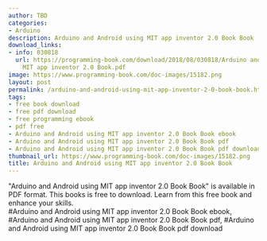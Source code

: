 ```yaml
---
author: TBD
categories:
- Arduino
description: Arduino and Android using MIT app inventor 2.0 Book Book
download_links:
- info: 030818
  url: https://programming-book.com/download/2018/08/030818/Arduino and Android using
    MIT app inventor 2.0 Book.pdf
image: https://www.programming-book.com/doc-images/15182.png
layout: post
permalink: /arduino-and-android-using-mit-app-inventor-2-0-book-book.html
tags:
- free book download
- free pdf download
- free programming ebook
- pdf free
- Arduino and Android using MIT app inventor 2.0 Book Book ebook
- Arduino and Android using MIT app inventor 2.0 Book Book pdf
- Arduino and Android using MIT app inventor 2.0 Book Book pdf download
thumbnail_url: https://www.programming-book.com/doc-images/15182.png
title: Arduino and Android using MIT app inventor 2.0 Book Book
---
```


 
<div class="item-desc text-justify">
  "Arduino and Android using MIT app inventor 2.0 Book Book" is available in PDF format. This books is free to download. Learn from this free book and enhance your skills.
  <br>
  #Arduino and Android using MIT app inventor 2.0 Book Book ebook, #Arduino and Android using MIT app inventor 2.0 Book Book pdf, #Arduino and Android using MIT app inventor 2.0 Book Book pdf download
</div>